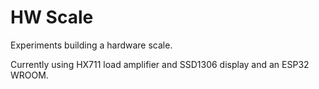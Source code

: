 # HW Scale

Experiments building a hardware scale.

Currently using HX711 load amplifier and SSD1306 display and an ESP32 WROOM.
